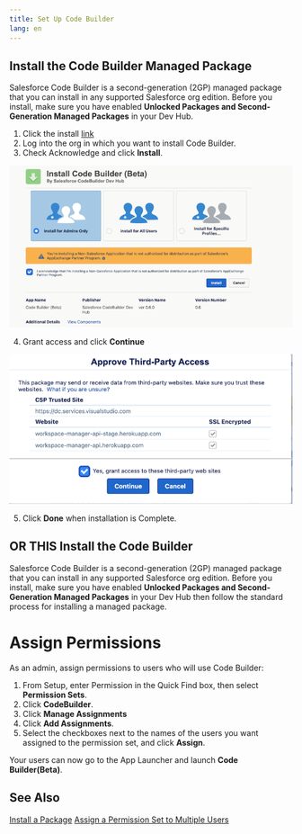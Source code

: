 ```yaml
---
title: Set Up Code Builder
lang: en
---
```


## Install the Code Builder Managed Package

Salesforce Code Builder is a second-generation (2GP) managed package that you can install in any supported Salesforce org edition. Before you install, make sure you have enabled **Unlocked Packages and Second-Generation Managed Packages** in your Dev Hub.

1. Click the install [link](https://login.salesforce.com/packaging/installPackage.apexp?p0=04t6g000008nwJuAAI)
2. Log into the org in which you want to install Code Builder.
3. Check Acknowledge and click **Install**.




![Install Button](../../../images/install_button.png)

4. Grant access and click **Continue**



![Grant Access](../../../images/grant_access.png)



5. Click **Done** when installation is Complete.

## OR THIS Install the Code Builder

Salesforce Code Builder is a second-generation (2GP) managed package that you can install in any supported Salesforce org edition. Before you install, make sure you have enabled **Unlocked Packages and Second-Generation Managed Packages** in your Dev Hub then follow the standard process for installing a managed package. 

# Assign Permissions
As an admin, assign permissions to users who will use Code Builder:

1. From Setup, enter Permission in the Quick Find box, then select **Permission Sets**.
2. Click **CodeBuilder**.
3. Click **Manage Assignments** 
4. Click **Add Assignments**.
5. Select the checkboxes next to the names of the users you want assigned to the permission set, and click **Assign**.


Your users can now go to the App Launcher and launch **Code Builder(Beta)**.

## See Also
[Install a Package](https://help.salesforce.com/s/articleView?id=sf.distribution_installing_packages.htm&type=5)
[Assign a Permission Set to Multiple Users](https://help.salesforce.com/s/articleView?id=sf.perm_sets_mass_assign.htm&type=5)
